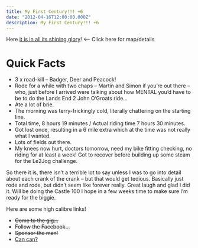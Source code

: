 ```yaml
---
title: My First Century!!! +6
date: "2012-04-16T12:00:00.000Z"
description: My First Century!!! +6
---
```


Here
[it is in all its shining glory](http://connect.garmin.com/player/168546243)!
<– Click here for map/details

# Quick Facts

* 3 x road-kill – Badger, Deer and Peacock!
* Rode for a while with two chaps – Martin and Simon if you’re out there – who,
just before I arrived were talking about how MENTAL you’d have to be to do the
Lands End 2 John O’Groats ride…
* Ate a lot of brie.
* The morning was terry-frickingly cold, literally chattering on the starting
line.
* Total time, 8 hours 19 minutes / Actual riding time 7 hours 30 minutes.
* Got lost once, resulting in a 6 mile extra which at the time was not really
what I wanted.
* Lots of fields out there.
* My knees now hurt, doctors tomorrow, need my bike fitting checking, no riding
for at least a week! Got to recover before building up some steam for the Le2Jog
challenge.

So there it is, there isn’t a terrible lot to say unless I was to go into detail
about each crank of the crank – but that would get tedious. Basically just rode
and rode, but didn’t seem like forever really. Great laugh and glad I did it.
Will be doing the Castle 100 I hope in a few weeks time to make sure I’m ready
for the biggie.

Here are some high calibre links!

* ~~Come to the gig…~~
* ~~Follow the Facebook…~~
* ~~Sponsor the man!~~
* [Can can?](http://www.youtube.com/watch?v=4Diu2N8TGKA)
